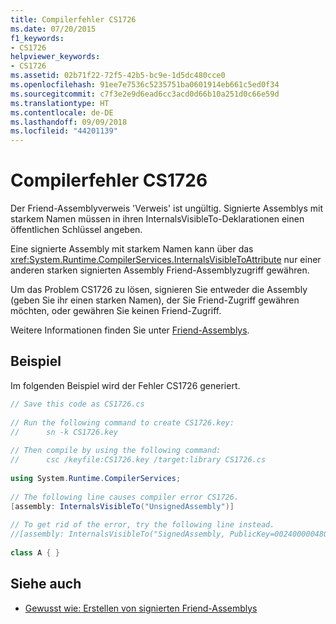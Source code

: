 ```yaml
---
title: Compilerfehler CS1726
ms.date: 07/20/2015
f1_keywords:
- CS1726
helpviewer_keywords:
- CS1726
ms.assetid: 02b71f22-72f5-42b5-bc9e-1d5dc480cce0
ms.openlocfilehash: 91ee7e7536c5235751ba0601914eb661c5ed0f34
ms.sourcegitcommit: c7f3e2e9d6ead6cc3acd0d66b10a251d0c66e59d
ms.translationtype: HT
ms.contentlocale: de-DE
ms.lasthandoff: 09/09/2018
ms.locfileid: "44201139"
---
```

# <a name="compiler-error-cs1726"></a>Compilerfehler CS1726
Der Friend-Assemblyverweis 'Verweis' ist ungültig. Signierte Assemblys mit starkem Namen müssen in ihren InternalsVisibleTo-Deklarationen einen öffentlichen Schlüssel angeben.  
  
 Eine signierte Assembly mit starkem Namen kann über das <xref:System.Runtime.CompilerServices.InternalsVisibleToAttribute> nur einer anderen starken signierten Assembly Friend-Assemblyzugriff gewähren.  
  
 Um das Problem CS1726 zu lösen, signieren Sie entweder die Assembly (geben Sie ihr einen starken Namen), der Sie Friend-Zugriff gewähren möchten, oder gewähren Sie keinen Friend-Zugriff.  
  
 Weitere Informationen finden Sie unter [Friend-Assemblys](../../programming-guide/concepts/assemblies-gac/friend-assemblies.md).  
  
## <a name="example"></a>Beispiel  
 Im folgenden Beispiel wird der Fehler CS1726 generiert.  
  
```csharp  
// Save this code as CS1726.cs  
  
// Run the following command to create CS1726.key:  
//      sn -k CS1726.key  
  
// Then compile by using the following command:   
//      csc /keyfile:CS1726.key /target:library CS1726.cs  
  
using System.Runtime.CompilerServices;  
  
// The following line causes compiler error CS1726.  
[assembly: InternalsVisibleTo("UnsignedAssembly")]     
  
// To get rid of the error, try the following line instead.  
//[assembly: InternalsVisibleTo("SignedAssembly, PublicKey=0024000004800000940000000602000000240000525341310004000001000100031d7b6f3abc16c7de526fd67ec2926fe68ed2f9901afbc5f1b6b428bf6cd9086021a0b38b76bc340dc6ab27b65e4a593fa0e60689ac98dd71a12248ca025751d135df7b98c5f9d09172f7b62dabdd302b2a1ae688731ff3fc7a6ab9e8cf39fb73c60667e1b071ef7da5838dc009ae0119a9cbff2c581fc0f2d966b77114b2c4")]  
  
class A { }  
```  
  
## <a name="see-also"></a>Siehe auch  

- [Gewusst wie: Erstellen von signierten Friend-Assemblys](../../programming-guide/concepts/assemblies-gac/how-to-create-signed-friend-assemblies.md)
